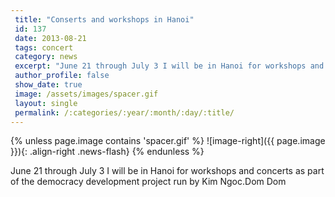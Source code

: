 ```yaml
---
 title: "Conserts and workshops in Hanoi"
 id: 137
 date: 2013-08-21
 tags: concert
 category: news
 excerpt: "June 21 through July 3 I will be in Hanoi for workshops and concerts as part of the democracy development project run by Kim Ngoc...."
 author_profile: false
 show_date: true
 image: /assets/images/spacer.gif
 layout: single
 permalink: /:categories/:year/:month/:day/:title/
---
```

{% unless page.image contains 'spacer.gif' %}
   ![image-right]({{ page.image }}){: .align-right .news-flash}
{% endunless %}

June 21 through July 3 I will be in Hanoi for workshops and concerts as part of the democracy development project run by Kim Ngoc.Dom Dom

